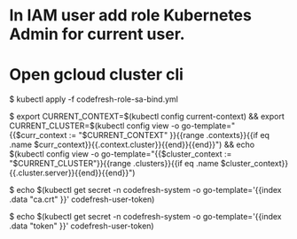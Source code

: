 
# In IAM user add role Kubernetes Admin for current user.

# Open gcloud cluster cli 

$ kubectl apply -f codefresh-role-sa-bind.yml

$ export CURRENT_CONTEXT=$(kubectl config current-context) && export CURRENT_CLUSTER=$(kubectl config view -o go-template="{{\$curr_context := \"$CURRENT_CONTEXT\" }}{{range .contexts}}{{if eq .name \$curr_context}}{{.context.cluster}}{{end}}{{end}}") && echo $(kubectl config view -o go-template="{{\$cluster_context := \"$CURRENT_CLUSTER\"}}{{range .clusters}}{{if eq .name \$cluster_context}}{{.cluster.server}}{{end}}{{end}}")

$ echo $(kubectl get secret -n codefresh-system -o go-template='{{index .data "ca.crt" }}' codefresh-user-token)

$ echo $(kubectl get secret -n codefresh-system -o go-template='{{index .data "token" }}' codefresh-user-token)